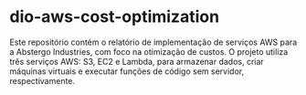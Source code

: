 # dio-aws-cost-optimization
Este repositório contém o relatório de implementação de serviços AWS para a Abstergo Industries, com foco na otimização de custos. O projeto utiliza três serviços AWS: S3, EC2 e Lambda, para armazenar dados, criar máquinas virtuais e executar funções de código sem servidor, respectivamente.
